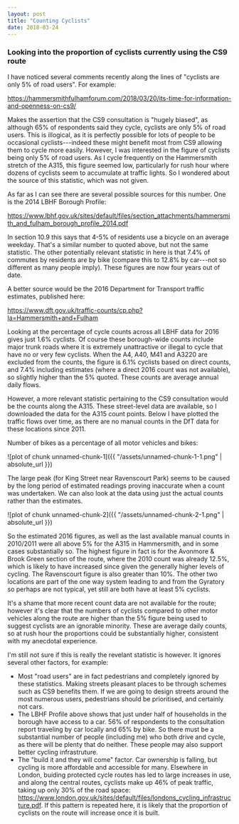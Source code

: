 ```yaml
---
layout: post
title: "Counting Cyclists"
date: 2018-03-24
---
```


### Looking into the proportion of cyclists currently using the CS9 route

I have noticed several comments recently along the lines of "cyclists are only 5% of road users". For example:

<https://hammersmithfulhamforum.com/2018/03/20/its-time-for-information-and-openness-on-cs9/>

Makes the assertion that the CS9 consultation is "hugely biased", as although 65% of respondents said they cycle, cyclists are only 5% of road users. This is illogical, as it is perfectly possible for lots of people to be occasional cyclists---indeed these might benefit most from CS9 allowing them to cycle more easily. However, I was interested in the figure of cyclists being only 5% of road users. As I cycle frequently on the Hammersmith stretch of the A315, this figure seemed low, particularly for rush hour where dozens of cyclists seem to accumulate at traffic lights. So I wondered about the source of this statistic, which was not given.

As far as I can see there are several possible sources for this number. One is the 2014 LBHF Borough Profile:

<https://www.lbhf.gov.uk/sites/default/files/section_attachments/hammersmith_and_fulham_borough_profile_2014.pdf>

In section 10.9 this says that 4-5% of residents use a bicycle on an average weekday. That's a similar number to quoted above, but not the same statistic. The other potentially relevant statistic in here is that 7.4% of commutes by residents are by bike (compare this to 12.8% by car---not so different as many people imply). These figures are now four years out of date.

A better source would be the 2016 Department for Transport traffic estimates, published here:

<https://www.dft.gov.uk/traffic-counts/cp.php?la=Hammersmith+and+Fulham>

Looking at the percentage of cycle counts across all LBHF data for 2016 gives just 1.6% cyclists. Of course these borough-wide counts include major trunk roads where it is extremely unattractive or illegal to cycle that have no or very few cyclists. When the A4, A40, M41 and A3220 are excluded from the counts, the figure is 6.1% cyclists based on direct counts, and 7.4% including estimates (where a direct 2016 count was not available), so slightly higher than the 5% quoted. These counts are average annual daily flows.

However, a more relevant statistic pertaining to the CS9 consultation would be the counts along the A315. These street-level data are available, so I downloaded the data for the A315 count points. Below I have plotted the traffic flows over time, as there are no manual counts in the DfT data for these locations since 2011.

Number of bikes as a percentage of all motor vehicles and bikes:

![plot of chunk unnamed-chunk-1]({{ "/assets/unnamed-chunk-1-1.png" | absolute_url }})

The large peak (for King Street near Ravenscourt Park) seems to be caused by the long period of estimated readings proving inaccurate when a count was undertaken. We can also look at the data using just the actual counts rather than the estimates.

![plot of chunk unnamed-chunk-2]({{ "/assets/unnamed-chunk-2-1.png" | absolute_url }})

So the estimated 2016 figures, as well as the last available manual counts in 2010/2011 were all above 5% for the A315 in Hammersmith, and in some cases substantially so. The highest figure in fact is for the Avonmore & Brook Green section of the route, where the 2010 count was already 12.5%, which is likely to have increased since given the generally higher levels of cycling. The Ravenscourt figure is also greater than 10%. The other two locations are part of the one way system leading to and from the Gyratory so perhaps are not typical, yet still are both have at least 5% cyclists.

It's a shame that more recent count data are not available for the route; however it's clear that the numbers of cyclists compared to other motor vehicles along the route are higher than the 5% figure being used to suggest cyclists are an ignorable minority. These are average daily counts, so at rush hour the proportions could be substantially higher, consistent with my anecdotal experience.

I'm still not sure if this is really the revelant statistic is however. It ignores several other factors, for example:

* Most "road users" are in fact pedestrians and completely ignored by these statistics. Making streets pleasant places to be through schemes such as CS9 benefits them. If we are going to design streets around the most numerous users, pedestrians should be prioritised, and certainly not cars.
* The LBHF Profile above shows that just under half of households in the borough have access to a car. 56% of respondents to the consultation report traveling by car locally and 65% by bike. So there must be a substantial number of people (including me) who both drive and cycle, as there will be plenty that do neither. These people may also support better cycling infrastruture.
* The "build it and they will come" factor. Car ownership is falling, but cycling is more affordable and accessible for many. Elsewhere in London, buiding protected cycle routes has led to large increases in use, and along the central routes, cyclists make up 46% of peak traffic, taking up only 30% of the road space: <https://www.london.gov.uk/sites/default/files/londons_cycling_infrastructure.pdf>. If this pattern is repeated here, it is likely that the proportion of cyclists on the route will increase once it is built.


